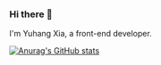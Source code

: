 ### Hi there 👋

I'm Yuhang Xia, a front-end developer.

[![Anurag's GitHub stats](https://github-readme-stats.vercel.app/api?username=michaelyuhe&count_private=true)](https://github.com/anuraghazra/github-readme-stats)
